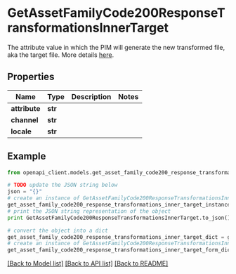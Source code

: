 # GetAssetFamilyCode200ResponseTransformationsInnerTarget

The attribute value in which the PIM will generate the new transformed file, aka the target file. More details <a href='/concepts/asset-manager.html#target-file'>here</a>.

## Properties
Name | Type | Description | Notes
------------ | ------------- | ------------- | -------------
**attribute** | **str** |  | 
**channel** | **str** |  | 
**locale** | **str** |  | 

## Example

```python
from openapi_client.models.get_asset_family_code200_response_transformations_inner_target import GetAssetFamilyCode200ResponseTransformationsInnerTarget

# TODO update the JSON string below
json = "{}"
# create an instance of GetAssetFamilyCode200ResponseTransformationsInnerTarget from a JSON string
get_asset_family_code200_response_transformations_inner_target_instance = GetAssetFamilyCode200ResponseTransformationsInnerTarget.from_json(json)
# print the JSON string representation of the object
print GetAssetFamilyCode200ResponseTransformationsInnerTarget.to_json()

# convert the object into a dict
get_asset_family_code200_response_transformations_inner_target_dict = get_asset_family_code200_response_transformations_inner_target_instance.to_dict()
# create an instance of GetAssetFamilyCode200ResponseTransformationsInnerTarget from a dict
get_asset_family_code200_response_transformations_inner_target_form_dict = get_asset_family_code200_response_transformations_inner_target.from_dict(get_asset_family_code200_response_transformations_inner_target_dict)
```
[[Back to Model list]](../README.md#documentation-for-models) [[Back to API list]](../README.md#documentation-for-api-endpoints) [[Back to README]](../README.md)


